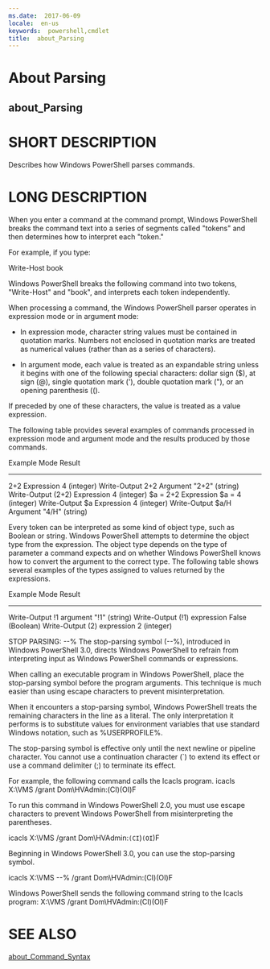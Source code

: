 ```yaml
---
ms.date:  2017-06-09
locale:  en-us
keywords:  powershell,cmdlet
title:  about_Parsing
---
```


# About Parsing
## about_Parsing


# SHORT DESCRIPTION

Describes how Windows PowerShell parses commands.

# LONG DESCRIPTION

When you enter a command at the command prompt, Windows PowerShell
breaks the command text into a series of segments called "tokens"
and then determines how to interpret each "token."

For example, if you type:

Write-Host book

Windows PowerShell breaks the following command into two tokens,
"Write-Host" and "book", and interprets each token independently.

When processing a command, the Windows PowerShell parser operates
in expression mode or in argument mode:

- In expression mode, character string values must be contained in
quotation marks. Numbers not enclosed in quotation marks are treated
as numerical values (rather than as a series of characters).

- In argument mode, each value is treated as an expandable string
unless it begins with one of the following special characters: dollar
sign ($), at sign (@), single quotation mark ('), double quotation
mark ("), or an opening parenthesis (().

If preceded by one of these characters, the value is treated as a value
expression.

The following table provides several examples of commands processed in
expression mode and argument mode and the results produced by those
commands.

Example            Mode         Result
------------------ ----------   ----------------
2+2                Expression   4 (integer)
Write-Output 2+2   Argument     "2+2" (string)
Write-Output (2+2) Expression   4 (integer)
$a = 2+2           Expression   $a = 4 (integer)
Write-Output $a    Expression   4 (integer)
Write-Output $a/H  Argument     "4/H" (string)

Every token can be interpreted as some kind of object type, such
as Boolean or string. Windows PowerShell attempts to determine the
object type from the expression. The object type depends on the
type of parameter a command expects and on whether Windows PowerShell
knows how to convert the argument to the correct type. The
following table shows several examples of the types assigned to
values returned by the expressions.

Example            Mode         Result
------------------ ----------   ---------------
Write-Output !1    argument     "!1" (string)
Write-Output (!1)  expression   False (Boolean)
Write-Output (2)   expression   2 (integer)

STOP PARSING:  --%
The stop-parsing symbol (--%), introduced in Windows PowerShell 3.0,
directs Windows PowerShell to refrain from interpreting input as
Windows PowerShell commands or expressions.

When calling an executable program in Windows PowerShell, place the
stop-parsing symbol before the program arguments. This technique is
much easier than using escape characters to prevent misinterpretation.

When it encounters a stop-parsing symbol, Windows PowerShell treats
the remaining characters in the line as a literal. The only
interpretation it performs is to substitute values for environment
variables that use standard Windows notation, such as %USERPROFILE%.

The stop-parsing symbol is effective only until the next newline or
pipeline character. You cannot use a continuation character (`) to
extend its effect or use a command delimiter (;) to terminate its effect.

For example, the following command calls the Icacls program.
icacls X:\VMS /grant Dom\HVAdmin:(CI)(OI)F

To run this command in Windows PowerShell 2.0, you must
use escape characters to prevent Windows PowerShell from
misinterpreting the parentheses.

icacls X:\VMS /grant Dom\HVAdmin:`(CI`)`(OI`)F

Beginning in Windows PowerShell 3.0, you can use the stop-parsing
symbol.

icacls X:\VMS --% /grant Dom\HVAdmin:(CI)(OI)F

Windows PowerShell sends the following command string to the
Icacls  program:
X:\VMS /grant Dom\HVAdmin:(CI)(OI)F

# SEE ALSO

[about_Command_Syntax](about_Command_Syntax.md)

